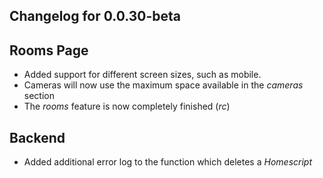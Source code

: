 ## Changelog for 0.0.30-beta

## Rooms Page
- Added support for different screen sizes, such as mobile.
- Cameras will now use the maximum space available in the *cameras* section
- The *rooms* feature is now completely finished (*rc*)

## Backend
- Added additional error log to the function which deletes a *Homescript*
